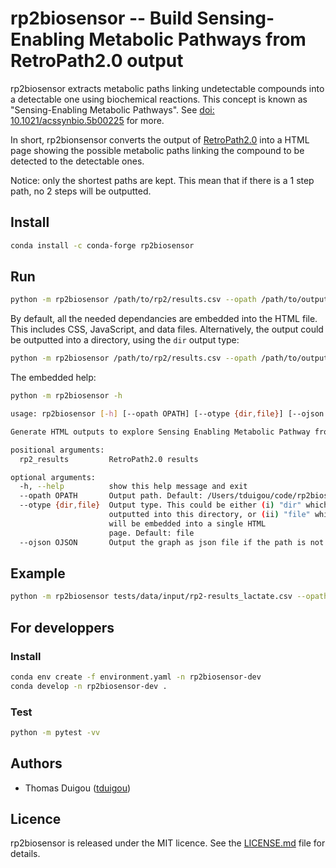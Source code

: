 # rp2biosensor -- Build Sensing-Enabling Metabolic Pathways from RetroPath2.0 output

rp2biosensor extracts metabolic paths linking undetectable compounds
into a detectable one using biochemical reactions. This concept is known
as "Sensing-Enabling Metabolic Pathways". See [doi: 10.1021/acssynbio.5b00225](https://doi.org/10.1021/acssynbio.5b00225)
for more.

In short, rp2bionsensor converts the output of [RetroPath2.0](https://www.myexperiment.org/workflows/4987.html) into a HTML page showing the possible metabolic paths linking the compound to be detected to the detectable ones.

Notice: only the shortest paths are kept. This mean that if there is a 1 step path, no 2 steps will be outputted.

## Install

```bash
conda install -c conda-forge rp2biosensor
```

## Run

```bash
python -m rp2biosensor /path/to/rp2/results.csv --opath /path/to/output/file.html --otype file
```

By default, all the needed dependancies are embedded into the HTML file. This includes CSS, JavaScript, and data files. Alternatively, the output could be outputted into a directory, using the `dir` output type:

```bash
python -m rp2biosensor /path/to/rp2/results.csv --opath /path/to/output --otype dir
```

The embedded help:
```bash
python -m rp2biosensor -h

usage: rp2biosensor [-h] [--opath OPATH] [--otype {dir,file}] [--ojson OJSON] rp2_results

Generate HTML outputs to explore Sensing Enabling Metabolic Pathway from RetroPath2 results.

positional arguments:
  rp2_results         RetroPath2.0 results

optional arguments:
  -h, --help          show this help message and exit
  --opath OPATH       Output path. Default: /Users/tduigou/code/rp2biosensor/biosensor.html.
  --otype {dir,file}  Output type. This could be either (i) "dir" which means ouput files will
                      outputted into this directory, or (ii) "file" which means that all files
                      will be embedded into a single HTML
                      page. Default: file
  --ojson OJSON       Output the graph as json file if the path is not None. Default: None
```

## Example

```bash
python -m rp2biosensor tests/data/input/rp2-results_lactate.csv --opath ./biosensor.html
```

## For developpers

### Install
```bash
conda env create -f environment.yaml -n rp2biosensor-dev
conda develop -n rp2biosensor-dev .
```

### Test
```bash
python -m pytest -vv
```

## Authors
- Thomas Duigou ([tduigou](https://github.com/tduigou))

## Licence
rp2biosensor is released under the MIT licence. See the [LICENSE.md](LICENSE.md) file for details.